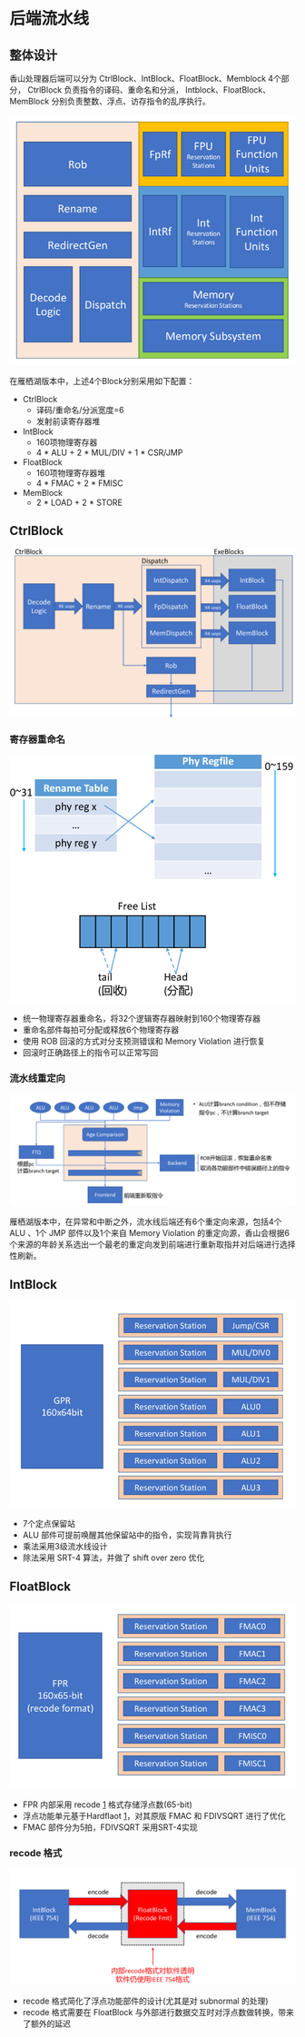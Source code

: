 # 后端流水线

## 整体设计

香山处理器后端可以分为 CtrlBlock、IntBlock、FloatBlock、Memblock 4个部分， CtrlBlock 负责指令的译码、重命名和分派， Intblock、FloatBlock、MemBlock 分别负责整数、浮点、访存指令的乱序执行。

![backend](./images/backend/backend.png)

在雁栖湖版本中，上述4个Block分别采用如下配置：
- CtrlBlock
    - 译码/重命名/分派宽度=6
    - 发射前读寄存器堆
- IntBlock
    - 160项物理寄存器
    - 4 * ALU + 2 * MUL/DIV + 1 * CSR/JMP
- FloatBlock
    - 160项物理寄存器堆
    - 4 * FMAC + 2 * FMISC
- MemBlock
    - 2 * LOAD + 2 * STORE

## CtrlBlock

![ctrl-block](./images/backend/ctrl-block.png)

### 寄存器重命名

![rename](./images/backend/rename.png)

- 统一物理寄存器重命名，将32个逻辑寄存器映射到160个物理寄存器
- 重命名部件每拍可分配或释放6个物理寄存器
- 使用 ROB 回滚的方式对分支预测错误和 Memory Violation 进行恢复
- 回滚时正确路径上的指令可以正常写回

### 流水线重定向

![redirect](./images/backend/redirect.png)

雁栖湖版本中，在异常和中断之外，流水线后端还有6个重定向来源，包括4个 ALU 、1个 JMP 部件以及1个来自 Memory Violation 的重定向源，香山会根据6个来源的年龄关系选出一个最老的重定向发到前端进行重新取指并对后端进行选择性刷新。

## IntBlock

![int-block](./images/backend/int-block.png)

- 7个定点保留站
- ALU 部件可提前唤醒其他保留站中的指令，实现背靠背执行
- 乘法采用3级流水线设计
- 除法采用 SRT-4 算法，并做了 shift over zero 优化

## FloatBlock

![float-block](./images/backend/float-block.png)

- FPR 内部采用 recode [1] 格式存储浮点数(65-bit)
- 浮点功能单元基于Hardflaot [1]，对其原版 FMAC 和 FDIVSQRT 进行了优化
- FMAC 部件分为5拍，FDIVSQRT 采用SRT-4实现

### recode 格式

![recode](./images/backend/recode.png)

- recode 格式简化了浮点功能部件的设计(尤其是对 subnormal 的处理)
- recode 格式需要在 FloatBlock 与外部进行数据交互时对浮点数做转换，带来了额外的延迟

[1]: https://github.com/ucb-bar/berkeley-hardfloat.git

